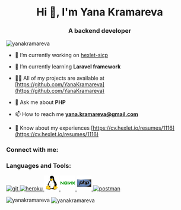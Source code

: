 
<h1 align="center">Hi 👋, I'm Yana Kramareva</h1>
<h3 align="center">A backend developer</h3>

<p align="left"> <img src="https://komarev.com/ghpvc/?username=yanakramareva&label=Profile%20views&color=0e75b6&style=flat" alt="yanakramareva" /> </p>

- 🔭 I’m currently working on [hexlet-sicp](https://github.com/Hexlet/hexlet-sicp)

- 🌱 I’m currently learning **Laravel framework**

- 👨‍💻 All of my projects are available at [https://github.com/YanaKramareva](https://github.com/YanaKramareva)

- 💬 Ask me about **PHP**

- 📫 How to reach me **yana.kramareva@gmail.com**

- 📄 Know about my experiences [https://cv.hexlet.io/resumes/1116](https://cv.hexlet.io/resumes/1116)

<h3 align="left">Connect with me:</h3>
<p align="left">
</p>

<h3 align="left">Languages and Tools:</h3>
<p align="left"> <a href="https://git-scm.com/" target="_blank" rel="noreferrer"> <img src="https://www.vectorlogo.zone/logos/git-scm/git-scm-icon.svg" alt="git" width="40" height="40"/> </a> <a href="https://heroku.com" target="_blank" rel="noreferrer"> <img src="https://www.vectorlogo.zone/logos/heroku/heroku-icon.svg" alt="heroku" width="40" height="40"/> </a> <a href="https://www.linux.org/" target="_blank" rel="noreferrer"> <img src="https://raw.githubusercontent.com/devicons/devicon/master/icons/linux/linux-original.svg" alt="linux" width="40" height="40"/> </a> <a href="https://www.nginx.com" target="_blank" rel="noreferrer"> <img src="https://raw.githubusercontent.com/devicons/devicon/master/icons/nginx/nginx-original.svg" alt="nginx" width="40" height="40"/> </a> <a href="https://www.php.net" target="_blank" rel="noreferrer"> <img src="https://raw.githubusercontent.com/devicons/devicon/master/icons/php/php-original.svg" alt="php" width="40" height="40"/> </a> <a href="https://postman.com" target="_blank" rel="noreferrer"> <img src="https://www.vectorlogo.zone/logos/getpostman/getpostman-icon.svg" alt="postman" width="40" height="40"/> </a> </p>

<p><img align="left" src="https://github-readme-stats.vercel.app/api/top-langs?username=yanakramareva&show_icons=true&locale=en&layout=compact" alt="yanakramareva" /></p>

<p>&nbsp;<img align="center" src="https://github-readme-stats.vercel.app/api?username=yanakramareva&show_icons=true&locale=en" alt="yanakramareva" /></p>
